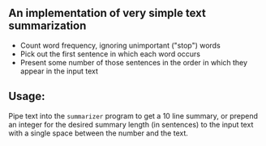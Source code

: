 ## An implementation of very simple text summarization

- Count word frequency, ignoring unimportant ("stop") words
- Pick out the first sentence in which each word occurs
- Present some number of those sentences in the order in which they appear in the input text

## Usage:

Pipe text into the `summarizer` program to get a 10 line summary, or prepend an integer for the desired summary length (in sentences) to the input text with a single space between the number and the text.
